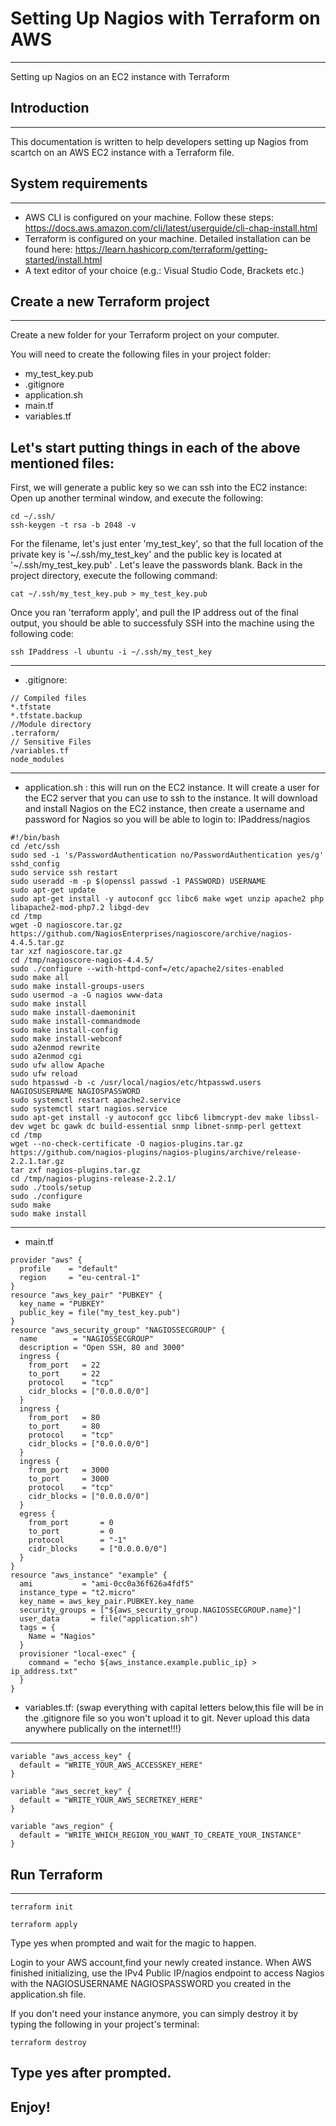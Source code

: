 # Setting Up Nagios with Terraform on AWS
---
Setting up Nagios on an EC2 instance with Terraform

## Introduction
---
This documentation is written to help developers setting up Nagios from scartch on an AWS EC2 instance with a Terraform file.

## System requirements
---
- AWS CLI is configured on your machine. Follow these steps: https://docs.aws.amazon.com/cli/latest/userguide/cli-chap-install.html
- Terraform is configured on your machine. Detailed installation can be found here: https://learn.hashicorp.com/terraform/getting-started/install.html
- A text editor of your choice (e.g.: Visual Studio Code, Brackets etc.)

## Create a new Terraform project
---
Create a new folder for your Terraform project on your computer.

You will need to create the following files in your project folder:
* my_test_key.pub
* .gitignore
* application.sh
* main.tf
* variables.tf

Let's start putting things in each of the above mentioned files:
---
First, we will generate a public key so we can ssh into the EC2 instance:
Open up another terminal window, and execute the following:
```
cd ~/.ssh/
ssh-keygen -t rsa -b 2048 -v
```
For the filename, let's just enter 'my_test_key', so that the full location of the private key is '~/.ssh/my_test_key' and the public key is located at '~/.ssh/my_test_key.pub' . Let's leave the passwords blank.
Back in the project directory, execute the following command:
```
cat ~/.ssh/my_test_key.pub > my_test_key.pub
```

Once you ran 'terraform apply', and pull the IP address out of the final output, you should be able to successfuly SSH into the machine using the following code:
```
ssh IPaddress -l ubuntu -i ~/.ssh/my_test_key
```
---

- .gitignore:
```
// Compiled files
*.tfstate
*.tfstate.backup
//Module directory
.terraform/
// Sensitive Files
/variables.tf
node_modules
```
---

- application.sh : this will run on the EC2 instance. It will create a user for the EC2 server that you can use to ssh to the instance. It will download and install Nagios on the EC2 instance, then create a username and password for Nagios so you will be able to login to: IPaddress/nagios

```
#!/bin/bash
cd /etc/ssh
sudo sed -i 's/PasswordAuthentication no/PasswordAuthentication yes/g' sshd_config
sudo service ssh restart
sudo useradd -m -p $(openssl passwd -1 PASSWORD) USERNAME
sudo apt-get update
sudo apt-get install -y autoconf gcc libc6 make wget unzip apache2 php libapache2-mod-php7.2 libgd-dev
cd /tmp
wget -O nagioscore.tar.gz https://github.com/NagiosEnterprises/nagioscore/archive/nagios-4.4.5.tar.gz
tar xzf nagioscore.tar.gz
cd /tmp/nagioscore-nagios-4.4.5/
sudo ./configure --with-httpd-conf=/etc/apache2/sites-enabled
sudo make all
sudo make install-groups-users
sudo usermod -a -G nagios www-data
sudo make install
sudo make install-daemoninit
sudo make install-commandmode
sudo make install-config
sudo make install-webconf
sudo a2enmod rewrite
sudo a2enmod cgi
sudo ufw allow Apache
sudo ufw reload
sudo htpasswd -b -c /usr/local/nagios/etc/htpasswd.users NAGIOSUSERNAME NAGIOSPASSWORD
sudo systemctl restart apache2.service
sudo systemctl start nagios.service
sudo apt-get install -y autoconf gcc libc6 libmcrypt-dev make libssl-dev wget bc gawk dc build-essential snmp libnet-snmp-perl gettext
cd /tmp
wget --no-check-certificate -O nagios-plugins.tar.gz https://github.com/nagios-plugins/nagios-plugins/archive/release-2.2.1.tar.gz
tar zxf nagios-plugins.tar.gz
cd /tmp/nagios-plugins-release-2.2.1/
sudo ./tools/setup
sudo ./configure
sudo make
sudo make install
```
---

- main.tf 
```
provider "aws" {
  profile    = "default"
  region     = "eu-central-1"
}
resource "aws_key_pair" "PUBKEY" {
  key_name = "PUBKEY"
  public_key = file("my_test_key.pub")
}
resource "aws_security_group" "NAGIOSSECGROUP" {
  name        = "NAGIOSSECGROUP"
  description = "Open SSH, 80 and 3000"
  ingress {
    from_port   = 22
    to_port     = 22
    protocol    = "tcp"
    cidr_blocks = ["0.0.0.0/0"]
  }
  ingress {
    from_port   = 80
    to_port     = 80
    protocol    = "tcp"
    cidr_blocks = ["0.0.0.0/0"]
  }
  ingress {
    from_port   = 3000
    to_port     = 3000
    protocol    = "tcp"
    cidr_blocks = ["0.0.0.0/0"]
  }
  egress {
    from_port       = 0
    to_port         = 0
    protocol        = "-1"
    cidr_blocks     = ["0.0.0.0/0"]
  }
}
resource "aws_instance" "example" {
  ami           = "ami-0cc0a36f626a4fdf5"
  instance_type = "t2.micro"
  key_name = aws_key_pair.PUBKEY.key_name
  security_groups = ["${aws_security_group.NAGIOSSECGROUP.name}"]
  user_data       = file("application.sh")
  tags = {
    Name = "Nagios"
  }
  provisioner "local-exec" {
    command = "echo ${aws_instance.example.public_ip} > ip_address.txt"
  }
}
```

- variables.tf: (swap everything with capital letters below,this file will be in the .gitignore file so you won't upload it to git. Never upload this data anywhere publically on the internet!!!)
---
```
variable "aws_access_key" {
  default = "WRITE_YOUR_AWS_ACCESSKEY_HERE"
}

variable "aws_secret_key" {
  default = "WRITE_YOUR_AWS_SECRETKEY_HERE"
}

variable "aws_region" {
  default = "WRITE_WHICH_REGION_YOU_WANT_TO_CREATE_YOUR_INSTANCE"
}
```

## Run Terraform
---
```
terraform init
```
```
terraform apply
```
Type yes when prompted and wait for the magic to happen.

Login to your AWS account,find your newly created instance. When AWS finished initializing, use the IPv4 Public IP/nagios endpoint to access Nagios with the NAGIOSUSERNAME NAGIOSPASSWORD you created in the application.sh file.

If you don't need your instance anymore, you can simply destroy it by typing the following in your project's terminal:
```
terraform destroy
```
Type yes after prompted.
---

## Enjoy!



